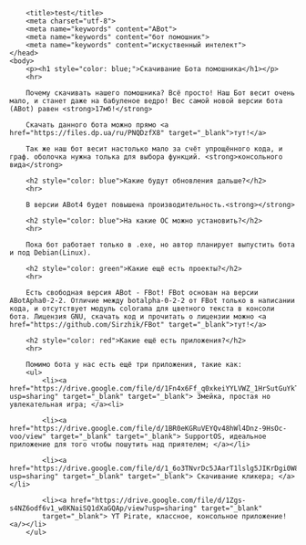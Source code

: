 
		<title>test</title>
		<meta charset="utf-8">
		<meta name="keywords" content="ABot">
		<meta name="keywords" content="бот помошник">
		<meta name="keywords" content="искуственный интелект">
	</head>
	<body>
		<p><h1 style="color: blue;">Скачивание Бота помошника</h1></p>
		<hr>

		Почему скачивать нашего помошника? Всё просто! Наш Бот весит очень мало, и станет даже на бабуленое ведро! Вес самой новой версии бота (ABot) равен <strong>17мб!</strong> 

		Скачать данного бота можно прямо <a href="https://files.dp.ua/ru/PNQDzfX8" target="_blank">тут!</a>

		Так же наш бот весит настолько мало за счёт упрощённого кода, и граф. оболочка нужна толька для выбора функций. <strong>консольного вида</strong>

		<h2 style="color: blue">Какие будут обновления дальше?</h2>
		<hr>

		В версии ABot4 будет повышена производительность.<strong></strong> 

		<h2 style="color: blue">На какие ОС можно установить?</h2>
		<hr>	

		Пока бот работает только в .exe, но автор планирует выпустить бота и под Debian(Linux). 

		<h2 style="color: green">Какие ещё есть проекты?</h2>
		<hr>		

		Есть свободная версия ABot - FBot! FBot основан на версии ABotApha0-2-2. Отличие между botalpha-0-2-2 от FBot только в написании кода, и отсутствует модуль colorama для цветного текста в консоли бота. Лицензия GNU, скачать код и прочитать о лицензии можно <a href="https://github.com/Sirzhik/FBot" target="_blank">тут!</a>

		<h2 style="color: red">Какие ещё есть приложения?</h2>
		<hr>	
		
		Помимо бота у нас есть ещё три приложения, такие как:
		<ul>	
			<li><a href="https://drive.google.com/file/d/1Fn4x6Ff_q0xkeiYYLVWZ_1HrSutGuYkT/view?usp=sharing" target="_blank" target="_blank"> Змейка, простая но увлекательная игра; </a><li>
			
			<li><a href="https://drive.google.com/file/d/1BR0eKGRuVEYQv48hWl4Dnz-9HsOc-voo/view" target="_blank" target="_blank"> SupportOS, идеальное приложение для того чтобы пошутить над приятелем; </a></li>
			
			<li><a href="https://drive.google.com/file/d/1_6o3TNvrDc5JAarT1lslg5JIKrDgi0W8/view?usp=sharing" target="_blank" target="_blank"> Скачивание кликера; </a></li>
			
			<li><a href="https://drive.google.com/file/d/1Zgs-s4NZ6odf6v1_w8KNaiSQ1dXaGQAp/view?usp=sharing" target="_blank"
			target="_blank"> YT Pirate, классное, консольное приложение! <a/></li>
		</ul>	


